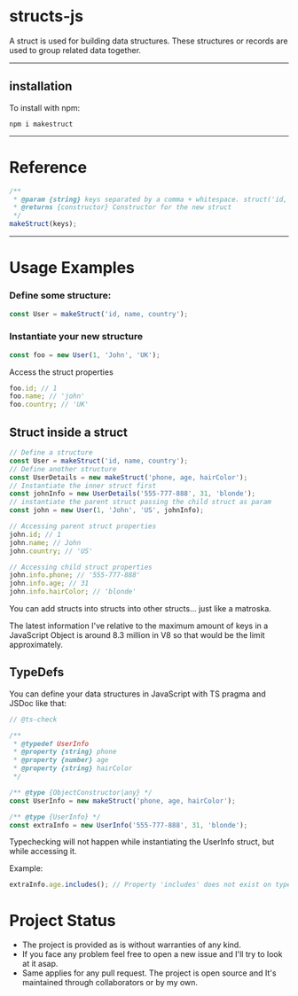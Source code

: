 # structs-js

A struct is used for building data structures. These structures or records are used to group related data together.

<hr />

## installation

To install with npm:

```
npm i makestruct
```

<hr />

# Reference

```javascript
/**
 * @param {string} keys separated by a comma + whitespace. struct('id, name, age')
 * @returns {constructor} Constructor for the new struct
 */
makeStruct(keys);
```

<hr />

# Usage Examples

### Define some structure:

```javascript
const User = makeStruct('id, name, country');
```

### Instantiate your new structure

```javascript
const foo = new User(1, 'John', 'UK');
```

Access the struct properties

```javascript
foo.id; // 1
foo.name; // 'john'
foo.country; // 'UK'
```

## Struct inside a struct

```javascript
// Define a structure
const User = makeStruct('id, name, country');
// Define another structure
const UserDetails = new makeStruct('phone, age, hairColor');
// Instantiate the inner struct first
const johnInfo = new UserDetails('555-777-888', 31, 'blonde');
// instantiate the parent struct passing the child struct as param
const john = new User(1, 'John', 'US', johnInfo);

// Accessing parent struct properties
john.id; // 1
john.name; // John
john.country; // 'US'

// Accessing child struct properties
john.info.phone; // '555-777-888'
john.info.age; // 31
john.info.hairColor; // 'blonde'
```

You can add structs into structs into other structs... just like a matroska.

The latest information I've relative to the maximum amount of keys in a JavaScript Object is around 8.3 million in V8 so that would be the limit approximately.

## TypeDefs

You can define your data structures in JavaScript with TS pragma and JSDoc like that:

```javascript
// @ts-check

/**
 * @typedef UserInfo
 * @property {string} phone
 * @property {number} age
 * @property {string} hairColor
 */

/** @type {ObjectConstructor|any} */
const UserInfo = new makeStruct('phone, age, hairColor');

/** @type {UserInfo} */
const extraInfo = new UserInfo('555-777-888', 31, 'blonde');
```

Typechecking will not happen while instantiating the UserInfo struct, but while accessing it.

Example:

```javascript
extraInfo.age.includes(); // Property 'includes' does not exist on type 'number'.ts(2339)
```

# Project Status

- The project is provided as is without warranties of any kind.
- If you face any problem feel free to open a new issue and I'll try to look at it asap.
- Same applies for any pull request. The project is open source and It's maintained through collaborators or by my own.
